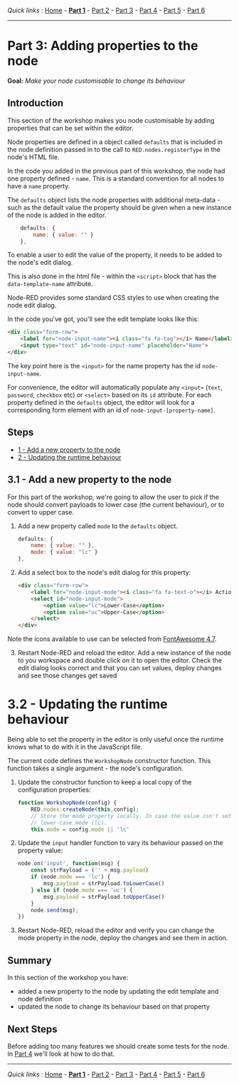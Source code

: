 *Quick links :*
[Home](/README.md) - [**Part 1**](../part1/README.md) - [Part 2](../part2/README.md) - [Part 3](../part3/README.md) - [Part 4](../part4/README.md) - [Part 5](../part5/README.md) - [Part 6](../part6/README.md)
***

# Part 3: Adding properties to the node

**Goal:** *Make your node customisable to change its behaviour*

## Introduction

This section of the workshop makes you node customisable by adding properties
that can be set within the editor.

Node properties are defined in a object called `defaults` that is included in
the node definition passed in to the call to `RED.nodes.registerType` in the node's
HTML file.

In the code you added in the previous part of this workshop, the node had one property
defined - `name`. This is a standard convention for all nodes to have a `name` property.

The `defaults` object lists the node properties with additional meta-data - such
as the default value the property should be given when a new instance of the node
is added in the editor.

```javascript
    defaults: {
        name: { value: "" }
    },
```

To enable a user to edit the value of the property, it needs to be added to 
the node's edit dialog.

This is also done in the html file - within the `<script>` block that has the
`data-template-name` attribute.

Node-RED provides some standard CSS styles to use when creating the node edit
dialog.

In the code you've got, you'll see the edit template looks like this:

```html
<div class="form-row">
    <label for="node-input-name"><i class="fa fa-tag"></i> Name</label>
    <input type="text" id="node-input-name" placeholder="Name">
</div>
```

The key point here is the `<input>` for the name property has the id `node-input-name`.

For convenience, the editor will automatically populate any `<input>` (`text`, `password`, `checkbox` etc)
or `<select>` based on its `id` attribute. For each property defined in the `defaults`
object, the editor will look for a corresponding form element with an id of `node-input-[property-name]`.


## Steps

 - [1 - Add a new property to the node](#31---add-a-new-property-to-the-node)
 - [2 - Updating the runtime behaviour](#32---updating-the-runtime-behaviour)

## 3.1 - Add a new property to the node

For this part of the workshop, we're going to allow the user to pick if the node
should convert payloads to lower case (the current behaviour), or to convert to
upper case.

1. Add a new property called `mode` to the `defaults` object.

    ```javascript
    defaults: {
        name: { value: "" },
        mode: { value: "lc" }
    },
    ```

2. Add a select box to the node's edit dialog for this property:

    ```html
    <div class="form-row">
        <label for="node-input-mode"><i class="fa fa-text-o"></i> Action</label>
        <select id="node-input-mode">
            <option value="lc">Lower-Case</option>
            <option value="uc">Upper-Case</option>
        </select>
    </div>
    ```

Note the icons available to use can be selected from [FontAwesome 4.7](https://fontawesome.com/v4/icons/).

3. Restart Node-RED and reload the editor. Add a new instance of the node to
   you workspace and double click on it to open the editor. Check the edit dialog
   looks correct and that you can set values, deploy changes and see those
   changes get saved

# 3.2 - Updating the runtime behaviour

Being able to set the property in the editor is only useful once the runtime
knows what to do with it in the JavaScript file.

The current code defines the `WorkshopNode` constructor function. This function
takes a single argument - the node's configuration.

1. Update the constructor function to keep a local copy of the configuration properties:

    ```javascript
    function WorkshopNode(config) {
        RED.nodes.createNode(this,config);
        // Store the mode property locally. In case the value isn't set, default to
        // lower-case mode (lc).
        this.mode = config.mode || 'lc'
    ```

2. Update the `input` handler function to vary its behaviour passed on the property value:

    ```javascript
    node.on('input', function(msg) {
        const strPayload = ('' + msg.payload)
        if (node.mode === 'lc') {
            msg.payload = strPayload.toLowerCase()
        } else if (node.mode === 'uc') {
            msg.payload = strPayload.toUpperCase()
        }
        node.send(msg);
    })
    ```

3. Restart Node-RED, reload the editor and verify you can change the mode property
in the node, deploy the changes and see them in action.


## Summary

In this section of the workshop you have:

 - added a new property to the node by updating the edit template and node definition
 - updated the node to change its behaviour based on that property


## Next Steps

Before adding too many features we should create some tests for the node. In [Part 4](../part4/README.md)
we'll look at how to do that.

***
*Quick links :*
[Home](/README.md) - [**Part 1**](../part1/README.md) - [Part 2](../part2/README.md) - [Part 3](../part3/README.md) - [Part 4](../part4/README.md) - [Part 5](../part5/README.md) - [Part 6](../part6/README.md)